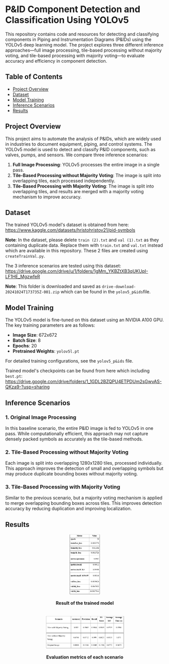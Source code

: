 # P&ID Component Detection and Classification Using YOLOv5

This repository contains code and resources for detecting and classifying components in Piping and Instrumentation Diagrams (P&IDs) using the YOLOv5 deep learning model. The project explores three different inference approaches—full image processing, tile-based processing without majority voting, and tile-based processing with majority voting—to evaluate accuracy and efficiency in component detection.

## Table of Contents

- [Project Overview](#project-overview)
- [Dataset](#dataset)
- [Model Training](#model-training)
- [Inference Scenarios](#inference-scenarios)
- [Results](#results)



## Project Overview

This project aims to automate the analysis of P&IDs, which are widely used in industries to document equipment, piping, and control systems. The YOLOv5 model is used to detect and classify P&ID components, such as valves, pumps, and sensors. We compare three inference scenarios:

1. **Full Image Processing**: YOLOv5 processes the entire image in a single pass.
2. **Tile-Based Processing without Majority Voting**: The image is split into overlapping tiles, each processed independently.
3. **Tile-Based Processing with Majority Voting**: The image is split into overlapping tiles, and results are merged with a majority voting mechanism to improve accuracy.

## Dataset

The trained YOLOv5 model's dataset is obtained from here: https://www.kaggle.com/datasets/hristohristov21/pid-symbols 

**Note**: In the dataset, please delete `train (2).txt` and `val (1).txt` as they containing duplicate data. Replace them with `train.txt` and `val.txt` instead which are available in this repository. These 2 files are created using `createTrainVal.py`.

The 3 inference scenarios are tested using this dataset:
https://drive.google.com/drive/u/1/folders/1gMm_YKBZtXB3qUKUpI-LF1HE_MgzwfeR

**Note**: This folder is downloaded and saved as `drive-download-20241024T173735Z-001.zip` which can be found in the `yolov5_p&ids`file.

## Model Training

The YOLOv5 model is fine-tuned on this dataset using an NVIDIA A100 GPU. The key training parameters are as follows:
- **Image Size**: 672x672
- **Batch Size**: 8
- **Epochs**: 20
- **Pretrained Weights**: `yolov5l.pt`

For detailed training configurations, see the `yolov5_p&ids` file.

Trained model's checkpoints can be found from here which including `best.pt`:
https://drive.google.com/drive/folders/1_1GDL2BZQPU4ETPDUm2sGwvAS-QKza9-?usp=sharing

## Inference Scenarios

### 1. Original Image Processing
In this baseline scenario, the entire P&ID image is fed to YOLOv5 in one pass. While computationally efficient, this approach may not capture densely packed symbols as accurately as the tile-based methods.

### 2. Tile-Based Processing without Majority Voting
Each image is split into overlapping 1280x1280 tiles, processed individually. This approach improves the detection of small and overlapping symbols but may produce duplicate bounding boxes without majority voting.

### 3. Tile-Based Processing with Majority Voting
Similar to the previous scenario, but a majority voting mechanism is applied to merge overlapping bounding boxes across tiles. This improves detection accuracy by reducing duplication and improving localization.


## Results

<div align="center">
    <img src="https://github.com/HengYpinn/Digitizing-PID-YOLOv5-with-Tile-Segmentation-Majority-Voting/blob/main/trained%20model.png" alt="Result of the trained model" width="20%">
    <p><strong>Result of the trained model</strong></p>
</div>
<br>
<div align="center">
    <img src="https://github.com/HengYpinn/Digitizing-PID-YOLOv5-with-Tile-Segmentation-Majority-Voting/blob/main/test%20result.png" alt="Evaluation metrics of each scenario" width="50%">
    <p><strong>Evaluation metrics of each scenario</strong></p>
</div>


